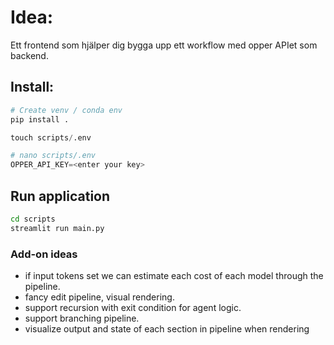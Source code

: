 # Idea:
Ett frontend som hjälper dig bygga upp ett workflow med opper APIet som backend.

## Install:
``` python
# Create venv / conda env
pip install .

touch scripts/.env

# nano scripts/.env
OPPER_API_KEY=<enter your key>
```

## Run application
``` bash
cd scripts
streamlit run main.py
```

### Add-on ideas
* if input tokens set we can estimate each cost of each model through the pipeline.
* fancy edit pipeline, visual rendering.
* support recursion with exit condition for agent logic.
* support branching pipeline.
* visualize output and state of each section in pipeline when rendering